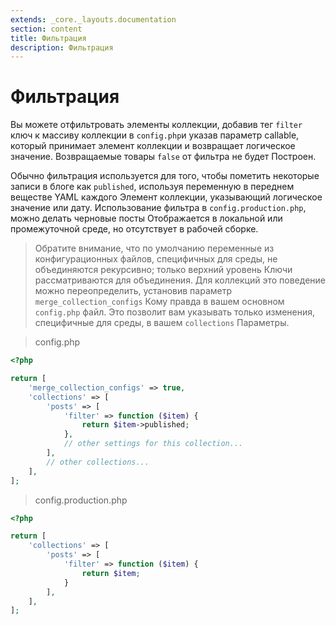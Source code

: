 ```yaml
---
extends: _core._layouts.documentation
section: content
title: Фильтрация
description: Фильтрация
---
```


# Фильтрация

Вы можете отфильтровать элементы коллекции, добавив тег `filter` ключ к массиву коллекции в `config.php`и указав параметр
callable, который принимает элемент коллекции и возвращает логическое значение. Возвращаемые товары `false` от фильтра не будет
Построен.

Обычно фильтрация используется для того, чтобы пометить некоторые записи в блоге как `published`, используя переменную в переднем веществе YAML каждого
Элемент коллекции, указывающий логическое значение или дату. Использование фильтра в `config.production.php`, можно делать черновые посты
Отображается в локальной или промежуточной среде, но отсутствует в рабочей сборке.

> Обратите внимание, что по умолчанию переменные из конфигурационных файлов, специфичных для среды, не объединяются рекурсивно; только верхний уровень
> Ключи рассматриваются для объединения. Для коллекций это поведение можно переопределить, установив параметр `merge_collection_configs`
> Кому
> правда в вашем основном `config.php` файл. Это позволит вам указывать только изменения, специфичные для среды, в вашем
`collections` Параметры.

> config.php

```php 
<?php

return [
    'merge_collection_configs' => true,
    'collections' => [
        'posts' => [
            'filter' => function ($item) {
                return $item->published;
            },
            // other settings for this collection...
        ],
        // other collections...
    ],
];
```

> config.production.php

```php 
<?php

return [
    'collections' => [
        'posts' => [
            'filter' => function ($item) {
                return $item;
            }
        ],
    ],
];
```
